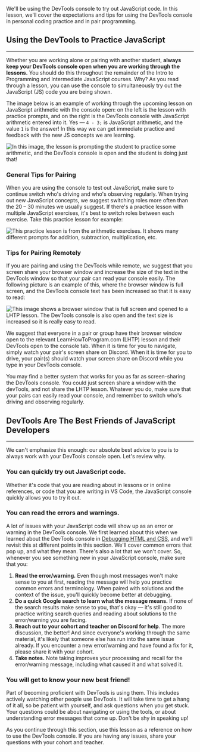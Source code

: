 We'll be using the DevTools console to try out JavaScript code. In this lesson, we'll cover the expectations and tips for using the DevTools console in personal coding practice and in pair programming.

## Using the DevTools to Practice JavaScript
---

Whether you are working alone or pairing with another student, **always keep your DevTools console open when you are working through the lessons.** You should do this throughout the remainder of the Intro to Programming and Intermediate JavaScript courses. Why? As you read through a lesson, you can use the console to simultaneously try out the JavaScript (JS) code you are being shown. 

The image below is an example of working through the upcoming lesson on JavaScript arithmetic with the console open: on the left is the lesson with practice prompts, and on the right is the DevTools console with JavaScript arithmetic entered into it. Yes — `4 - 3;` is JavaScript arithmetic, and the value `1` is the answer! In this way we can get immediate practice and feedback with the new JS concepts we are learning.

![In this image, the lesson is prompting the student to practice some arithmetic, and the DevTools console is open and the student is doing just that!](https://learnhowtoprogram.s3.us-west-2.amazonaws.com/dev-tools/working-with-devtools-open.png)

### General Tips for Pairing

When you are using the console to test out JavaScript, make sure to continue switch who's driving and who's observing regularly. When trying out new JavaScript concepts, we suggest switching roles more often than the 20 – 30 minutes we usually suggest. If there's a practice lesson with multiple JavaScript exercises, it's best to switch roles between each exercise. Take this practice lesson for example:

![This practice lesson is from the arithmetic exercises. It shows many different prompts for addition, subtraction, multiplication, etc.](https://learnhowtoprogram.s3.us-west-2.amazonaws.com/dev-tools/devtools-and-pairing.png)

### Tips for Pairing Remotely

If you are pairing and using the DevTools while remote, we suggest that you screen share your browser window and increase the size of the text in the DevTools window so that your pair can read your console easily. The following picture is an example of this, where the browser window is full screen, and the DevTools console text has been increased so that it is easy to read:

![This image shows a browser window that is full screen and opened to a LHTP lesson. The DevTools console is also open and the text size is increased so it is really easy to read.](https://learnhowtoprogram.s3.us-west-2.amazonaws.com/dev-tools/increasing-devtools-font-for-readability.png)

We suggest that everyone in a pair or group have their browser window open to the relevant LearnHowToProgram.com (LHTP) lesson and their DevTools open to the console tab. When it is time for you to navigate, simply watch your pair's screen share on Discord. When it is time for you to drive, your pair(s) should watch your screen share on Discord while you type in your DevTools console. 

You may find a better system that works for you as far as screen-sharing the DevTools console. You could just screen share a window with the devTools, and not share the LHTP lesson. Whatever you do, make sure that your pairs can easily read your console, and remember to switch who's driving and observing regularly. 

## DevTools Are The Best Friends of JavaScript Developers
---

We can't emphasize this enough: our absolute best advice to you is to always work with your DevTools console open. Let's review why.

### You can quickly try out JavaScript code.

Whether it's code that you are reading about in lessons or in online references, or code that you are writing in VS Code, the JavaScript console quickly allows you to try it out.

### You can read the errors and warnings.

A lot of issues with your JavaScript code will show up as an error or warning in the DevTools console. We first learned about this when we learned about the DevTools console in [Debugging HTML and CSS](https://new.learnhowtoprogram.com/introduction-to-programming/git-html-and-css/debugging-html-and-css), and we'll revisit this at different points in this section. We'll cover common errors that pop up, and what they mean. There's also a lot that we won't cover. So, whenever you see something new in your JavaScript console, make sure that you:

  1. **Read the error/warning.** Even though most messages won't make sense to you at first, reading the message will help you practice  common errors and terminology. When paired with solutions and the context of the issue, you'll quickly become better at debugging.
  2. **Do a quick Google search to learn what the message means.** 
  If none of the search results make sense to you, that's okay — it's still good to practice writing search queries and reading about solutions to the error/warning you are facing.
  3. **Reach out to your cohort and teacher on Discord for help**. The more discussion, the better! And since everyone's working through the same material, it's likely that someone else has run into the same issue already. If you encounter a new error/warning and have found a fix for it, please share it with your cohort.
  4. **Take notes.** Note taking improves your processing and recall for the error/warning message, including what caused it and what solved it.

### You will get to know your new best friend!

Part of becoming proficient with DevTools is using them. This includes actively watching other people use DevTools. It will take time to get a hang of it all, so be patient with yourself, and ask questions when you get stuck. Your questions could be about navigating or using the tools, or about understanding error messages that come up. Don't be shy in speaking up!

As you continue through this section, use this lesson as a reference on how to use the DevTools console. If you are having any issues, share your questions with your cohort and teacher. 
